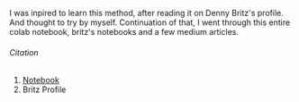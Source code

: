 I was inpired to learn this method, after reading it on Denny Britz's profile. And thought to try by myself. Continuation of that, I went through this entire colab notebook, britz's notebooks and a few medium articles. 

###### Citation
1. [Notebook](https://colab.research.google.com/drive/1b7aZamr065WPuLpq9C4RU6irB59gbX_K)
2. Britz Profile
